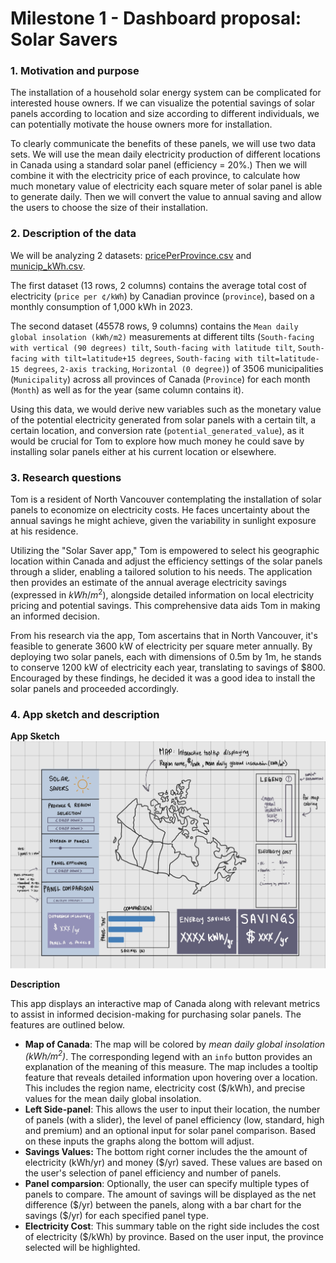 # Milestone 1 - Dashboard proposal: Solar Savers 

### 1. Motivation and purpose

The installation of a household solar energy system can be complicated for interested house owners. If we can visualize the potential savings of solar panels according to location and size according to different individuals, we can potentially motivate the house owners more for installation.

To clearly communicate the benefits of these panels, we will use two data sets. We will use the mean daily electricity production of different locations in Canada using a standard solar panel (efficiency = 20%.) Then we will combine it with the electricity price of each province, to calculate how much monetary value of electricity each square meter of solar panel is able to generate daily. Then we will convert the value to annual saving and allow the users to choose the size of their installation.

### 2. Description of the data

We will be analyzing 2 datasets: [pricePerProvince.csv](https://www.energyhub.org/electricity-prices/) and [municip_kWh.csv](https://open.canada.ca/data/en/dataset/8b434ac7-aedb-4698-90df-ba77424a551f/resource/b4b8ede1-512c-4e6f-92af-d0ff38cf4de5). 

The first dataset (13 rows, 2 columns) contains the average total cost of electricity (`price per ¢/kWh`) by Canadian province (`province`), based on a monthly consumption of 1,000 kWh in 2023.

The second dataset (45578 rows, 9 columns) contains the `Mean daily global insolation (kWh/m2)` measurements at different tilts (`South-facing with vertical (90 degrees) tilt`, `South-facing with latitude tilt`, `South-facing with tilt=latitude+15 degrees`, `South-facing with tilt=latitude-15 degrees`, `2-axis tracking`, `Horizontal (0 degree)`) of 3506 municipalities (`Municipality`) across all provinces of Canada (`Province`) for each month (`Month`) as well as for the year (same column contains it).

Using this data, we would derive new variables such as the monetary value of the potential electricity generated from solar panels with a certain tilt, a certain location, and conversion rate (`potential_generated_value`), as it would be crucial for Tom to explore how much money he could save by installing solar panels either at his current location or elsewhere.

### 3. Research questions

Tom is a resident of North Vancouver contemplating the installation of solar panels to economize on electricity costs. He faces uncertainty about the annual savings he might achieve, given the variability in sunlight exposure at his residence.  
  
Utilizing the "Solar Saver app," Tom is empowered to select his geographic location within Canada and adjust the efficiency settings of the solar panels through a slider, enabling a tailored solution to his needs. The application then provides an estimate of the annual average electricity savings (expressed in $kWh/m^2$), alongside detailed information on local electricity pricing and potential savings. This comprehensive data aids Tom in making an informed decision.  
  
From his research via the app, Tom ascertains that in North Vancouver, it's feasible to generate 3600 kW of electricity per square meter annually. By deploying two solar panels, each with dimensions of 0.5m by 1m, he stands to conserve 1200 kW of electricity each year, translating to savings of $800. Encouraged by these findings, he decided it was a good idea to install the solar panels and proceeded accordingly.

### 4. App sketch and description

**App Sketch**
![Sketch](/img/sketch.png)

**Description** 

This app displays an interactive map of Canada along with relevant metrics to assist in informed decision-making for purchasing solar panels. The features are outlined below. 
- **Map of Canada**: The map will be colored by *mean daily global insolation (kWh/m<sup>2</sup>)*. The corresponding legend with an `info` button provides an explanation of the meaning of this measure. The map includes a tooltip feature that reveals detailed information upon hovering over a location. This includes the region name, electricity cost ($/kWh), and precise values for the mean daily global insolation.
- **Left Side-panel**: This allows the user to input their location, the number of panels (with a slider), the level of panel efficiency (low, standard, high and premium) and an optional input for solar panel comparison. Based on these inputs the graphs along the bottom will adjust. 
- **Savings Values:** The bottom right corner includes the the amount of electricity (kWh/yr) and money ($/yr) saved. These values are based on the user's selection of panel efficiency and number of panels. 
- **Panel comparsion**: Optionally, the user can specify multiple types of panels to compare. The amount of savings will be displayed as the net difference (\$/yr) between the panels, along with a bar chart for the savings (\$/yr) for each specified panel type.
- **Electricity Cost**: This summary table on the right side includes the cost of electricity ($/kWh) by province. Based on the user input, the province selected will be highlighted. 